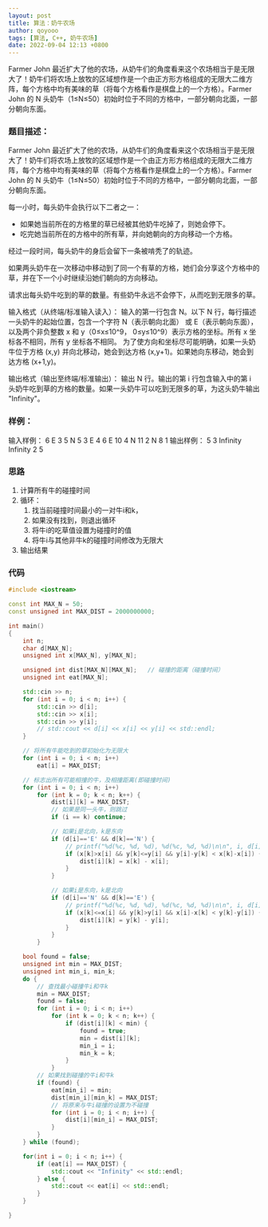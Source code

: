```yaml
---
layout: post
title: 算法：奶牛农场
author: qoyooo
tags: [算法, C++, 奶牛农场]
date: 2022-09-04 12:13 +0800
---
```

Farmer John 最近扩大了他的农场，从奶牛们的角度看来这个农场相当于是无限大了！奶牛们将农场上放牧的区域想作是一个由正方形方格组成的无限大二维方阵，每个方格中均有美味的草（将每个方格看作是棋盘上的一个方格）。Farmer John 的 N 头奶牛（1≤N≤50）初始时位于不同的方格中，一部分朝向北面，一部分朝向东面。

### 题目描述：

Farmer John 最近扩大了他的农场，从奶牛们的角度看来这个农场相当于是无限大了！奶牛们将农场上放牧的区域想作是一个由正方形方格组成的无限大二维方阵，每个方格中均有美味的草（将每个方格看作是棋盘上的一个方格）。Farmer John 的 N 头奶牛（1≤N≤50）初始时位于不同的方格中，一部分朝向北面，一部分朝向东面。

每一小时，每头奶牛会执行以下二者之一：

* 如果她当前所在的方格里的草已经被其他奶牛吃掉了，则她会停下。
* 吃完她当前所在的方格中的所有草，并向她朝向的方向移动一个方格。

经过一段时间，每头奶牛的身后会留下一条被啃秃了的轨迹。

如果两头奶牛在一次移动中移动到了同一个有草的方格，她们会分享这个方格中的草，并在下一个小时继续沿她们朝向的方向移动。

请求出每头奶牛吃到的草的数量。有些奶牛永远不会停下，从而吃到无限多的草。

输入格式（从终端/标准输入读入）：
输入的第一行包含 N。以下 N 行，每行描述一头奶牛的起始位置，包含一个字符 N（表示朝向北面） 或 E（表示朝向东面），以及两个非负整数 x 和 y（0≤x≤10^9， 0≤y≤10^9）表示方格的坐标。所有 x 坐标各不相同，所有 y 坐标各不相同。
为了使方向和坐标尽可能明确，如果一头奶牛位于方格 (x,y) 并向北移动，她会到达方格 (x,y+1)。如果她向东移动，她会到达方格 (x+1,y)。

输出格式（输出至终端/标准输出）：
输出 N 行。输出的第 i 行包含输入中的第 i 头奶牛吃到草的方格的数量。如果一头奶牛可以吃到无限多的草，为这头奶牛输出 "Infinity"。

### 样例：

输入样例：
6
E 3 5
N 5 3
E 4 6
E 10 4
N 11 2
N 8 1
输出样例：
5
3
Infinity
Infinity
2
5


### 思路

1. 计算所有牛的碰撞时间
2. 循环：
   1. 找当前碰撞时间最小的一对牛i和k，
   2. 如果没有找到，则退出循环
   3. 将牛i的吃草值设置为碰撞时的值
   4. 将牛i与其他非牛k的碰撞时间修改为无限大
3. 输出结果

### 代码

``` C++
#include <iostream>

const int MAX_N = 50; 
const unsigned int MAX_DIST = 2000000000;

int main()
{
    int n;
    char d[MAX_N];
    unsigned int x[MAX_N], y[MAX_N];

    unsigned int dist[MAX_N][MAX_N];   // 碰撞的距离（碰撞时间）
    unsigned int eat[MAX_N];

    std::cin >> n;
    for (int i = 0; i < n; i++) {
        std::cin >> d[i];
        std::cin >> x[i];
        std::cin >> y[i];
        // std::cout << d[i] << x[i] << y[i] << std::endl;
    }

    // 将所有牛能吃到的草初始化为无限大
    for (int i = 0; i < n; i++)
        eat[i] = MAX_DIST;

    // 标志出所有可能相撞的牛，及相撞距离(即碰撞时间)
    for (int i = 0; i < n; i++)
        for (int k = 0; k < n; k++) {
            dist[i][k] = MAX_DIST;
            // 如果是同一头牛，则跳过
            if (i == k) continue;

            // 如果i是北向，k是东向
            if (d[i]=='E' && d[k]=='N') {
                // printf("%d(%c, %d, %d), %d(%c, %d, %d)\n\n", i, d[i], x[i], y[i], k, d[k], x[k], y[k]);
                if (x[k]>x[i] && y[k]<=y[i] && y[i]-y[k] < x[k]-x[i]) {
                    dist[i][k] = x[k] - x[i];
                }
            }

            // 如果i是东向，k是北向
            if (d[i]=='N' && d[k]=='E') {
                // printf("%d(%c, %d, %d), %d(%c, %d, %d)\n\n", i, d[i], x[i], y[i], k, d[k], x[k], y[k]);
                if (x[k]<=x[i] && y[k]>y[i] && x[i]-x[k] < y[k]-y[i]) {
                    dist[i][k] = y[k] - y[i];
                }
            }
        }

    bool found = false;
    unsigned int min = MAX_DIST;
    unsigned int min_i, min_k;
    do {
        // 查找最小碰撞牛i和牛k
        min = MAX_DIST;
        found = false;
        for (int i = 0; i < n; i++)
            for (int k = 0; k < n; k++) {
                if (dist[i][k] < min) {
                    found = true;
                    min = dist[i][k];
                    min_i = i;
                    min_k = k;
                }
            }
        // 如果找到碰撞的牛i和牛k
        if (found) {
            eat[min_i] = min;
            dist[min_i][min_k] = MAX_DIST;
            // 将原来与牛i碰撞的设置为不碰撞
            for (int i = 0; i < n; i++) {
                dist[i][min_i] = MAX_DIST;
            }
        }
    } while (found);

    for(int i = 0; i < n; i++) {
        if (eat[i] == MAX_DIST) {
            std::cout << "Infinity" << std::endl;
        } else {
            std::cout << eat[i] << std::endl;
        }
    }

}
```